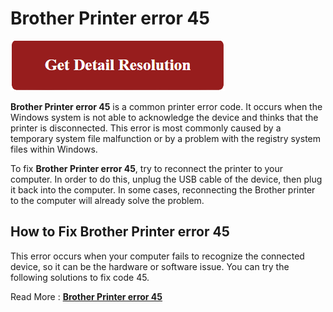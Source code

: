 # Brother Printer error 45

[![Brother Printer error 45](red.png)](https://computersolve.com/brother-printer-error-45/)


**Brother Printer error 45** is a common printer error code. It occurs when the Windows system is not able to acknowledge the device and thinks that the printer is disconnected. This error is most commonly caused by a temporary system file malfunction or by a problem with the registry system files within Windows.

To fix **Brother Printer error 45**, try to reconnect the printer to your computer. In order to do this, unplug the USB cable of the device, then plug it back into the computer. In some cases, reconnecting the Brother printer to the computer will already solve the problem.

## How to Fix Brother Printer error 45

This error occurs when your computer fails to recognize the connected device, so it can be the hardware or software issue. You can try the following solutions to fix code 45.

Read More : **[Brother Printer error 45](https://computersolve.com/brother-printer-error-45/)**
